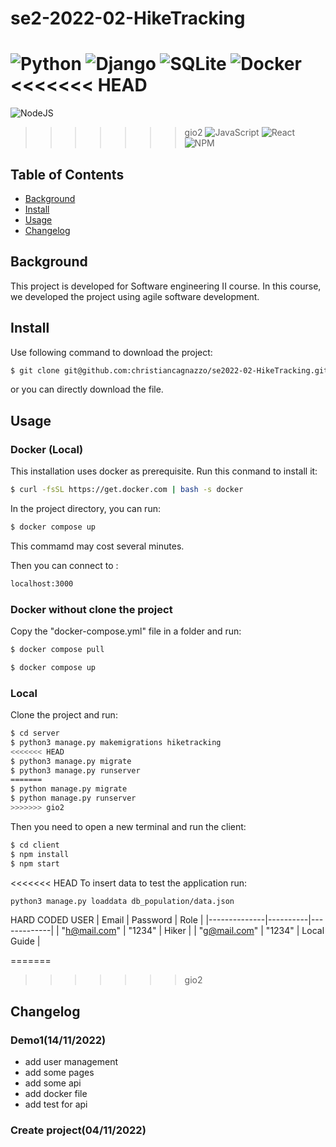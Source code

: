 # se2-2022-02-HikeTracking
![Python](https://img.shields.io/badge/python-3670A0?style=for-the-badge&logo=python&logoColor=ffdd54)
![Django](https://img.shields.io/badge/django-%23092E20.svg?style=for-the-badge&logo=django&logoColor=white)
![SQLite](https://img.shields.io/badge/sqlite-%2307405e.svg?style=for-the-badge&logo=sqlite&logoColor=white)
![Docker](https://img.shields.io/badge/docker-%230db7ed.svg?style=for-the-badge&logo=docker&logoColor=white)
<<<<<<< HEAD
=======
![NodeJS](https://img.shields.io/badge/node.js-6DA55F?style=for-the-badge&logo=node.js&logoColor=white)
>>>>>>> gio2
![JavaScript](https://img.shields.io/badge/javascript-%23323330.svg?style=for-the-badge&logo=javascript&logoColor=%23F7DF1E)
![React](https://img.shields.io/badge/react-%2320232a.svg?style=for-the-badge&logo=react&logoColor=%2361DAFB)
![NPM](https://img.shields.io/badge/NPM-%23000000.svg?style=for-the-badge&logo=npm&logoColor=white)

## Table of Contents
- [Background](#background) 
- [Install](#install)
- [Usage](#usage)
- [Changelog](#changelog)
<!--- [Describe directory](#describedirectort)-->

## Background
This project is developed for Software engineering II course. In this course, we developed the project using agile software development.

## Install
Use following command to download the project:
```sh
$ git clone git@github.com:christiancagnazzo/se2022-02-HikeTracking.git
```
or you can directly download the file.   
  
## Usage   

### Docker (Local)

This installation uses docker as prerequisite. Run this conmand to install it:
```sh
$ curl -fsSL https://get.docker.com | bash -s docker
```

<!--
## Describe directory

### server

### client
-->

In the project directory, you can run:
```sh
$ docker compose up
```
This commamd may cost several minutes. 
  
Then you can connect to :
```sh
localhost:3000
```

### Docker without clone the project
Copy the "docker-compose.yml" file in a folder and run:
```sh
$ docker compose pull
```
```sh
$ docker compose up
```

### Local

Clone the project and run:
```sh
$ cd server
$ python3 manage.py makemigrations hiketracking
<<<<<<< HEAD
$ python3 manage.py migrate  
$ python3 manage.py runserver
=======
$ python manage.py migrate  
$ python manage.py runserver
>>>>>>> gio2
```
  
Then you need to open a new terminal and run the client:
```sh
$ cd client
$ npm install
$ npm start
```

<<<<<<< HEAD
To insert data to test the application run:
```sh
python3 manage.py loaddata db_population/data.json
```

HARD CODED USER
| Email        | Password | Role        |
|--------------|----------|-------------|
| "h@mail.com" | "1234"   | Hiker       |
| "g@mail.com" | "1234"   | Local Guide |

=======
>>>>>>> gio2

## Changelog

### Demo1(14/11/2022)
- add user management
- add some pages
- add  some api
- add docker file
- add test for api 
  
### Create project(04/11/2022)

